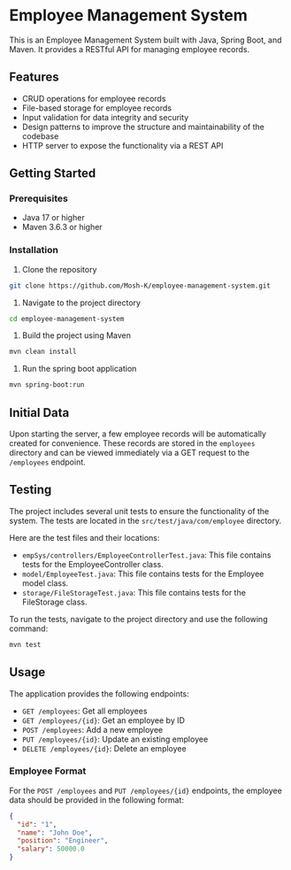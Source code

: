 # Employee Management System

This is an Employee Management System built with Java, Spring Boot, and Maven. It provides a RESTful API for managing employee records.

## Features

- CRUD operations for employee records
- File-based storage for employee records
- Input validation for data integrity and security
- Design patterns to improve the structure and maintainability of the codebase
- HTTP server to expose the functionality via a REST API

## Getting Started

### Prerequisites

- Java 17 or higher
- Maven 3.6.3 or higher

### Installation

1. Clone the repository

```bash
git clone https://github.com/Mosh-K/employee-management-system.git
```

1. Navigate to the project directory

```bash
cd employee-management-system
```

1. Build the project using Maven

```bash
mvn clean install
```

1. Run the spring boot application

```bash
mvn spring-boot:run
```

## Initial Data

Upon starting the server, a few employee records will be automatically created for convenience. These records are stored in the `employees` directory and can be viewed immediately via a GET request to the `/employees` endpoint.

## Testing

The project includes several unit tests to ensure the functionality of the system. The tests are located in the `src/test/java/com/employee` directory.

Here are the test files and their locations:

- `empSys/controllers/EmployeeControllerTest.java`: This file contains tests for the EmployeeController class.
- `model/EmployeeTest.java`: This file contains tests for the Employee model class.
- `storage/FileStorageTest.java`: This file contains tests for the FileStorage class.

To run the tests, navigate to the project directory and use the following command:

```bash
mvn test
```

## Usage

The application provides the following endpoints:

- `GET /employees`: Get all employees
- `GET /employees/{id}`: Get an employee by ID
- `POST /employees`: Add a new employee
- `PUT /employees/{id}`: Update an existing employee
- `DELETE /employees/{id}`: Delete an employee

### Employee Format

For the `POST /employees` and `PUT /employees/{id}` endpoints, the employee data should be provided in the following format:

```json
{
  "id": "1",
  "name": "John Doe",
  "position": "Engineer",
  "salary": 50000.0
}
```
